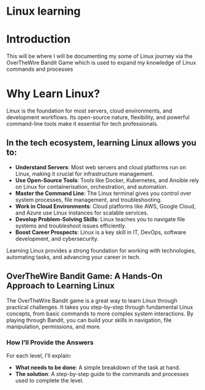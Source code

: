 # Linux learning

# Introduction
This will be where I will be documenting my some of Linux journey via the OverTheWire Bandit Game which is used to expand my knowledge of Linux commands and processes

# Why Learn Linux?

Linux is the foundation for most servers, cloud environments, and development workflows. Its open-source nature, flexibility, and powerful command-line tools make it essential for tech professionals.

## In the tech ecosystem, learning Linux allows you to:

- **Understand Servers**: Most web servers and cloud platforms run on Linux, making it crucial for infrastructure management.
- **Use Open-Source Tools**: Tools like Docker, Kubernetes, and Ansible rely on Linux for containerisation, orchestration, and automation.
- **Master the Command Line**: The Linux terminal gives you control over system processes, file management, and troubleshooting.
- **Work in Cloud Environments**: Cloud platforms like AWS, Google Cloud, and Azure use Linux instances for scalable services.
- **Develop Problem-Solving Skills**: Linux teaches you to navigate file systems and troubleshoot issues efficiently.
- **Boost Career Prospects**: Linux is a key skill in IT, DevOps, software development, and cybersecurity.

Learning Linux provides a strong foundation for working with technologies, automating tasks, and advancing your career in tech.

## OverTheWire Bandit Game: A Hands-On Approach to Learning Linux

The OverTheWire Bandit game is a great way to learn Linux through practical challenges. It takes you step-by-step through fundamental Linux concepts, from basic commands to more complex system interactions. By playing through Bandit, you can build your skills in navigation, file manipulation, permissions, and more.

### How I’ll Provide the Answers

For each level, I'll explain:
- **What needs to be done**: A simple breakdown of the task at hand.
- **The solution**: A step-by-step guide to the commands and processes used to complete the level.
